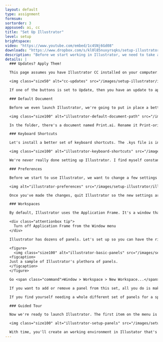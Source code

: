 ```yaml
---
layout: default
type: assignment
formsum: 
sortorder: 3
appsused: ai, cc
title: "Set Up Illustrator"
level: setup
brightspace: 
video: "https://www.youtube.com/embed/1c4SNj6Gd08"
downloads: "https://www.dropbox.com/s/kl0l85nuxyrsqks/setup-illustrator.zip?dl=1"
description: "Before we start working in Illustrator, we need to take a tour of the user interface. The default settings Adobe provides really aren't well suited to our type of work. We'll improve on them by installing a few files and flipping a few switches."
details: |
  ### Updates? Apply Them!

  This page assumes you have Illustrator CC installed on your computer. The next step is to ensure it's up to date. To do so, go to your Creative Cloude Desktop App icon in your Mac's menu bar.

  <img class="size50" alt="cc-updates" src="/images/setup-illustrator/illustrator-updates.jpg">

  If one of the buttons is set to Update, then you have an update to apply.

  ### Default Document

  Before we even launch Illustrator, we're going to put in place a better default document. Go to this folder on your Mac.

  <img class="size100" alt="illustrator-default-document-path" src="/images/setup-illustrator/illustrator-default-document-path.jpg">

  In the folder, there's a document named Print.ai. Rename it Print-original.ai. Put the new one into this folder.

  ### Keyboard Shortcuts

  Let's install a better set of keyboard shortcuts. The .kys file is in the folder you've downloaded. Move them to this location on your Mac. Go to your Library folder from the Finder's Go menu.

  <img class="size100" alt="illustrator-keyboard-shortcuts" src="/images/setup-illustrator/illustrator-keyboard-shortcuts.jpg">

  We're never really done setting up Illustrator. I find myself constantly adjusting settings and creating new workspaces. It's an ongoing process.

  ### Preferences

  Before we start to use Illustrator, we want to change a few settings in the application. Go to the Illustrator menu, then choose Preferences. Change Preferences to match what's in the provided images.

  <img alt="illustrator-preferences" src="/images/setup-illustrator/illustrator-preferences.jpg" class="size50">

  Once you've made the changes, quit Illustrator so the new settings are written to your hard drive.

  ### Workspaces

  By default, Illustrator uses the Application Frame. It's a window that contains the whole application's user interface. It's very constraining. Let's get rid of it from the outset. You'll see, you'll be better without it.

  <div class="attentionbox tip">
    Turn off Application Frame from the Window menu
  </div>

  Illustrator has dozens of panels. Let's set up so you can have the right panels where you expect them to speed up your work. The best plan is to start with the Essentials workspace.

  <figure>
    <img class="size100" alt="illustrator-basic-panels" src="/images/setup-illustrator/illustrator-panels.jpg">
  <figcaption>
  Just a sample of Illustrator's plethora of panels.
  </figcaption>
  </figure>

  Go <span class="command">Window > Workspace > New Workspace...</span> then name it with your name. Once you've done this, it will be your default set of panels.

  If you want to add or remove a panel from this set, all you do is make then change, then re-save a new set with the same name. This will over-write your old one.

  If you find yourself needing a whole different set of panels for a specific type of work, go ahead and make new a workspace.

  ### Guided Tour

  Now we're ready to launch Illustrator. The first item on the menu is to take a quick tour of Illustrator's user interface. We'll look at the Control Panel, Tools and Panels setup. I'll show you how you can easily switch between open documents and view them in full-screen mode.

  <img class="size100" alt="illustrator-setup-panels" src="/images/setup-illustrator/illustrator-setup-panels.jpg">

  With time, you'll create an working environment in Illustator that's all your own.
---
```

